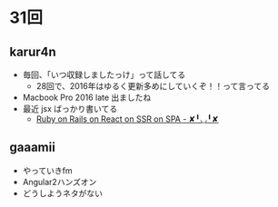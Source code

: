 # 31回

## karur4n
- 毎回、「いつ収録しましたっけ」って話してる
  - 28回で、2016年はゆるく更新多めにしていくぞ！！って言ってる
- Macbook Pro 2016 late 出ましたね
- 最近 jsx ばっかり書いてる
  - [Ruby on Rails on React on SSR on SPA \- ✘╹◡╹✘](http://r7kamura.hatenablog.com/entry/2016/10/10/173610)

## gaaamii
- やっていきfm
- Angular2ハンズオン
- どうしようネタがない
